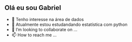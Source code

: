 ## Olá eu sou Gabriel

- 👋 Tenho interesse na área de dados
- 👀 Atualmente estou estudandando estatística com python
- 💞️ I’m looking to collaborate on ...
- 📫 How to reach me ...

<!---
gabrielkeep/gabrielkeep is a ✨ special ✨ repository because its `README.md` (this file) appears on your GitHub profile.
You can click the Preview link to take a look at your changes.
--->
